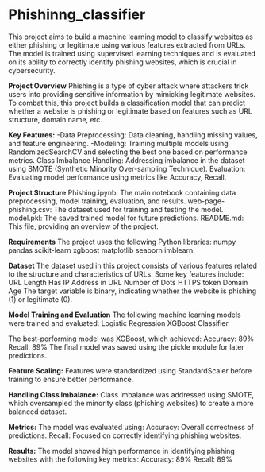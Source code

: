 # Phishinng_classifier
This project aims to build a machine learning model to classify websites as either phishing or legitimate using various features extracted from URLs. The model is trained using supervised learning techniques and is evaluated on its ability to correctly identify phishing websites, which is crucial in cybersecurity.

__Project Overview__
Phishing is a type of cyber attack where attackers trick users into providing sensitive information by mimicking legitimate websites. To combat this, this project builds a classification model that can predict whether a website is phishing or legitimate based on features such as URL structure, domain name, etc.

__Key Features:__
-Data Preprocessing: Data cleaning, handling missing values, and feature engineering.
-Modeling: Training multiple models using RandomizedSearchCV and selecting the best one based on performance metrics.
Class Imbalance Handling: Addressing imbalance in the dataset using SMOTE (Synthetic Minority Over-sampling Technique).
Evaluation: Evaluating model performance using metrics like Accuracy, Recall.

__Project Structure__
Phishing.ipynb: The main notebook containing data preprocessing, model training, evaluation, and results.
web-page-phishing.csv: The dataset used for training and testing the model.
model.pkl: The saved trained model for future predictions.
README.md: This file, providing an overview of the project.

__Requirements__
The project uses the following Python libraries:
numpy
pandas
scikit-learn
xgboost
matplotlib
seaborn
imblearn

__Dataset__
The dataset used in this project consists of various features related to the structure and characteristics of URLs. Some key features include:
URL Length
Has IP Address in URL
Number of Dots
HTTPS token
Domain Age
The target variable is binary, indicating whether the website is phishing (1) or legitimate (0).

__Model Training and Evaluation__
The following machine learning models were trained and evaluated:
Logistic Regression
XGBoost Classifier

The best-performing model was XGBoost, which achieved:
Accuracy: 89%
Recall: 89%
The final model was saved using the pickle module for later predictions.

__Feature Scaling:__
Features were standardized using StandardScaler before training to ensure better performance.

__Handling Class Imbalance:__
Class imbalance was addressed using SMOTE, which oversampled the minority class (phishing websites) to create a more balanced dataset.

__Metrics:__
The model was evaluated using:
Accuracy: Overall correctness of predictions.
Recall: Focused on correctly identifying phishing websites.

__Results:__
The model showed high performance in identifying phishing websites with the following key metrics:
Accuracy: 89%
Recall: 89%

